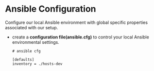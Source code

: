 # Ansible Configuration

Configure our local Ansible environment with global specific properties associated with our setup.

 - create a **configuration file(ansible.cfg)** to control your local Ansible environmental settings.
    ```shell
    # ansible cfg

    [defaults]
    inventory = ./hosts-dev
    ```
   